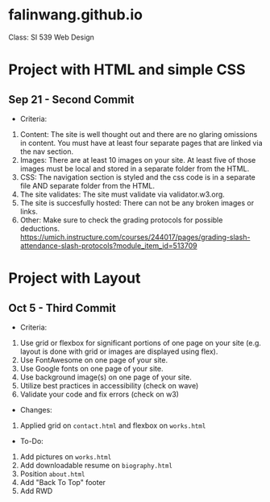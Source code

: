 # falinwang.github.io
Class: SI 539 Web Design

# Project with HTML and simple CSS
## Sep 21 - Second Commit
- Criteria:
1. Content: The site is well thought out and there are no glaring omissions in content. You must have at least four separate pages that are linked via the nav section.
2. Images: There are at least 10 images on your site. At least five of those images must be local and stored in a separate folder from the HTML.
3. CSS: The navigation section is styled and the css code is in a separate file AND separate folder from the HTML.
4. The site validates: The site must validate via validator.w3.org.
5. The site is succesfully hosted: There can not be any broken images or links.
6. Other: Make sure to check the grading protocols for possible deductions. https://umich.instructure.com/courses/244017/pages/grading-slash-attendance-slash-protocols?module_item_id=513709

# Project with Layout
## Oct 5 - Third Commit
- Criteria:
1. Use grid or flexbox for significant portions of one page on your site (e.g. layout is done with grid or images are displayed using flex).
2. Use FontAwesome on one page of your site.
3. Use Google fonts on one page of your site.
4. Use background image(s) on one page of your site.
5. Utilize best practices in accessibility (check on wave)
6. Validate your code and fix errors (check on w3)

- Changes:
1. Applied grid on `contact.html` and flexbox on `works.html`

- To-Do:
1. Add pictures on `works.html`
2. Add downloadable resume on `biography.html`
3. Position `about.html`
4. Add "Back To Top" footer
5. Add RWD 
